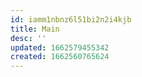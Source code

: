 ```yaml
---
id: iamm1nbnz6l51bi2n2i4kjb
title: Main
desc: ''
updated: 1662579455342
created: 1662560765624
---
```

